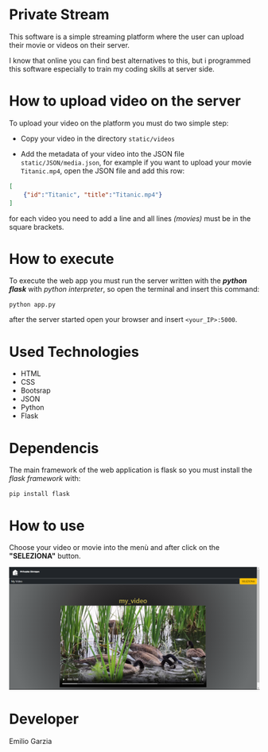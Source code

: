 # Private Stream

This software is a simple streaming platform where the user can upload their movie or videos on their server.  
  
I know that online you can find best alternatives to this, but i programmed this software especially to train my coding skills at server side.

# How to upload video on the server

To upload your video on the platform you must do two simple step:

* Copy your video in the directory `static/videos`

* Add the metadata of your video into the JSON file `static/JSON/media.json`, for example if you want to upload your movie `Titanic.mp4`, open the JSON file and add this row:

```JSON
[
    {"id":"Titanic", "title":"Titanic.mp4"}
]
```

for each video you need to add a line and all lines *(movies)* must be in the square brackets.

# How to execute

To execute the web app you must run the server written with the ***python flask*** with *python interpreter*, so open the terminal and insert this command:

```shell
python app.py
```

after the server started open your browser and insert `<your_IP>:5000`.

# Used Technologies

* HTML
* CSS
* Bootsrap
* JSON
* Python
* Flask

# Dependencis

The main framework of the web application is flask so you must install the *flask framework* with:

```shell
pip install flask
```

# How to use

Choose your video or movie into the menù and after click on the **"SELEZIONA"** button.

!["screenshot of view"](static/SVG/screenshot.png)

# Developer

Emilio Garzia
